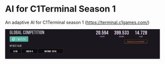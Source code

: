 # AI for C1Terminal Season 1


An adaptive AI for C1Terminal season 1 (https://terminal.c1games.com/)
 

![alt text](screenshot.JPG)